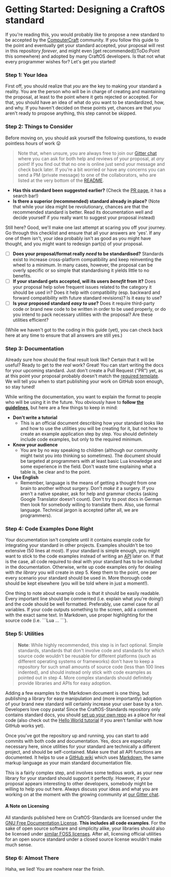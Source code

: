 # Getting Started: Designing a CraftOS standard

If you're reading this, you would probably like to propose a new standard to be accepted by the [ComputerCraft](http://computercraft.info) community. If you follow this guide to the point and eventually get your standard accepted, your proposal will rest in this repository *forever*, and might even [get recommended](ToDo:Point this somewhere) and adopted by many CraftOS developers. Is that not what every programmer wishes for? Let's get you started!

### Step 1: Your Idea
First off, you should realize that *you* are the key to making your standard a reality. You are the person who will be in charge of creating and maintaining the proposal, at least to the point where it gets rejected or accepted. For that, you should have an idea of what do you want to be standardized, how, and why. If you haven't decided on these points yet, chances are that you aren't ready to propose anything, this step cannot be skipped.

### Step 2: Things to Consider
Before moving on, you should ask yourself the following questions, to evade pointless hours of work :stuck_out_tongue:
> Note that, when unsure, you are always free to join our [Gitter chat](https://Gitter.im/oeed/CraftOS-Standards) where you can ask for both help and reviews of your proposal, at *any* point! If you find out that no one is online just send your message and check back later. If you’re a bit worried or have any concerns you can send a PM (private message) to one of the collaborators, who are listed at the very bottom of the [README](../README.md).

* **Has this standard been suggested earlier?** (Check the [PR page](https://github.com/oeed/CraftOS-Standards/pulls?q=is%3Apr), it has a search bar!)
* **Is there a superior (recommended) standard already in place?** (Note that while your idea might be revolutionary, chances are that the recommended standard is better. Read its documentation well and decide yourself if you really want to suggest your proposal instead)

Still here? Good, we'll make one last attempt at scaring you off your journey. Go through this checklist and ensure that all your answers are 'yes'. If any one of them isn't, your idea probably isn't as good as you might have thought, and you might want to redesign part(s) of your proposal.

- [ ] **Does your proposal/format really _need_ to be standardised?** Standards exist to increase cross-platform compatibility and keep reinventing the wheel to a minimum. In many cases, however, the proposal can be overly specific or so simple that standardising it yields little to no benefits.
- [ ] **If your standard gets accepted, will its users _benefit_ from it?** Does your proposal help solve frequent issues related to the category it should be used in? Does it help with compatibility (esp. backward and forward compatibility with future standard revisions)? Is it easy to use? 
- [ ] **Is your proposed standard _easy to use_?** Does it require third-party code or brand new code to be written in order to be used properly, or do you intend to pack necessary utilities with the proposal? Are these utilities efficient? 

(While we haven't got to the coding in this guide (yet), you can check back here at any time to ensure that all answers are still yes.) 

### Step 3: Documentation
Already sure how should the final result look like? Certain that it will be useful? Ready to get to the _real_ work? Great! You can start writing the docs for your upcoming standard. Just don't create a Pull Request ("PR") yet, as at this point your proposal probably doesn't match the [required template](./StandardProposalGuidelines.md). We will tell you when to start publishing your work on GitHub soon enough, so stay tuned!

While writing the documentation, you want to explain the format to people who will be using it in the future. You obviously have to **follow [the guidelines](./StandardProposalGuidelines.md)**, but here are a few things to keep in mind:

* **Don't write a tutorial**
	* This is an official document describing how your standard looks like and how to use the utilities you will be creating for it, but not how to create an example application step by step. You should definitely include code examples, but only to the required minimum.
* **Know your audience**
	* You are by no way speaking to children (although our community might twist you into thinking so sometimes). The document should be targeted at programmers with at least basic Lua knowledge and some experience in the field. Don't waste time explaining what a table is, be clear and to the point.
* **Use English**
	* Remember, language is the means of getting a thought from one brain to another without surgery. Don't *make it* a surgery. If you aren't a native speaker, ask for help and grammar checks (asking Google Translator doesn't count). Don't try to post docs in German then look for somebody willing to translate them. Also, use formal language. Technical jargon is accepted (after all, we are programmers).

### Step 4: Code Examples Done Right
Your documentation isn't complete until it contains example code for integrating your standard in other projects. Examples shouldn't be too extensive (50 lines at most). If your standard is simple enough, you might want to stick to the code examples instead of writing an [API](https://en.wikipedia.org/wiki/Application_programming_interface) later on. If that is the case, all code required to deal with your standard has to be included in the documentation. Otherwise, write up code examples only for dealing with *the library* you will create in step 5. Keep them to the point, one per every scenario your standard should be used in. More thorough code should be kept elsewhere (you will be told where in just a moment!).

One thing to note about example code is that it should be easily readable. Every important line should be commented (i.e. explain what you're doing!) and the code should be well formatted. Preferably, use camel case for all variables. If your code outputs something to the screen, add a comment with the exact same text. In Markdown, use proper highlighting for the source code (i.e. \`\`\`Lua ... \`\`\`).

### Step 5: Utilities
> **Note**: While highly recommended, this step is in fact optional. Simple standards, standards that don't involve code and standards for which source code wouldn't be reusable for different platforms (such as different operating systems or frameworks) don't have to keep a repository for such small amounts of source code (less than 100 lines indented), and should instead only stick with code examples as pointed out in step 4. More complex standards should definitely provide libraries and APIs for easy adoption.

Adding a few examples to the Markdown document is one thing, but publishing a library for easy manipulation and (more importantly) adoption of your brand new standard will certainly increase your user base by a ton. Developers love copy pasta! Since the CraftOS-Standards repository only contains standard docs, you should [set up your own repo](https://guides.github.com/introduction/getting-your-project-on-github/) as a place for real code (also check out the [Hello World tutorial](https://guides.github.com/activities/hello-world/) if you aren't familiar with how GitHub works yet). 

Once you've got the repository up and running, you can start to add commits with both code and documentation. Yes, docs are especially necessary here, since utilities for your standard are technically a different project, and should be self-contained. Make sure that all API functions are documented. It helps to use a [GitHub wiki](https://guides.github.com/features/wikis/) which uses [Markdown](https://guides.github.com/features/mastering-markdown/), the same markup language as your main standard documentation file.

This is a fairly complex step, and involves some tedious work, as your new library for your standard should support it perfectly. However, if your proposal appears interesting to other developers, somebody might be willing to help you out here. Always discuss your ideas and what you are working on at the moment with the growing community at [our Gitter chat](https://Gitter.im/oeed/CraftOS-Standards).

#### A Note on Licensing
All standards published here on CraftOS-Standards are licensed under the [GNU Free Documentation License](../LICENSE.md). **This includes all code examples**. For the sake of open source software and simplicity alike, your libraries should also be licensed under [similar FOSS licenses](http://choosealicense.com/). After all, licensing official utilities for an open source standard under a closed source license wouldn't make much sense.

### Step 6: Almost There
Haha, we lied! You are nowhere near the finish.
